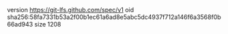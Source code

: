 version https://git-lfs.github.com/spec/v1
oid sha256:58fa7331b53a2f00b1ec61a6ad8e5abc5dc4937f712a146f6a3568f0b66ad943
size 1208
